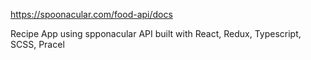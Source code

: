 https://spoonacular.com/food-api/docs

Recipe App using spponacular API built with React, Redux, Typescript, SCSS, Pracel
